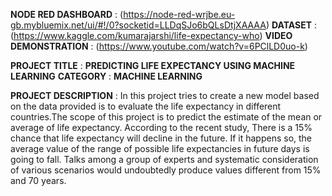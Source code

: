 **NODE RED DASHBOARD** : (https://node-red-wrjbe.eu-gb.mybluemix.net/ui/#!/0?socketid=LLDqSJo6bQLsDtjXAAAA)
**DATASET** : (https://www.kaggle.com/kumarajarshi/life-expectancy-who)
**VIDEO DEMONSTRATION** : (https://www.youtube.com/watch?v=6PClLD0uo-k)

**PROJECT TITLE** : **PREDICTING LIFE EXPECTANCY USING MACHINE LEARNING**
**CATEGORY** : **MACHINE LEARNING**

**PROJECT DESCRIPTION** :
In this project tries to create a new model based on the data provided is 
to evaluate the life expectancy in different countries.The scope of this project is to predict the estimate of the mean or average of life expectancy. 
According to the recent study, There is a 15% chance that life expectancy will decline in the future. 
If it happens so, the average value of the range of possible life expectancies in future days is going to fall. 
Talks among a group of experts and systematic consideration of various scenarios would undoubtedly produce values different from 15% and 70 years.
